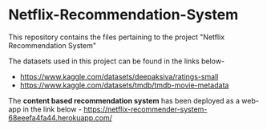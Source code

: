 # Netflix-Recommendation-System
This repository contains the files pertaining to the project "Netflix Recommendation System"

The datasets used in this project can be found in the links below-
* https://www.kaggle.com/datasets/deepaksiva/ratings-small
* https://www.kaggle.com/datasets/tmdb/tmdb-movie-metadata

The **content based recommendation system** has been deployed as a web-app in the link below -
https://netflix-recommender-system-68eeefa4fa44.herokuapp.com/
